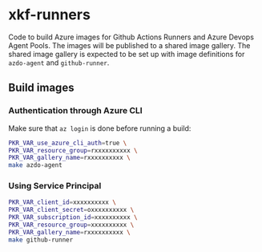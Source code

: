 # xkf-runners

Code to build Azure images for Github Actions Runners and Azure Devops Agent Pools. The images will be published
to a shared image gallery. The shared image gallery is expected to be set up with image definitions for `azdo-agent`
and `github-runner`.

## Build images

### Authentication through Azure CLI

Make sure that `az login` is done before running a build:

```Bash
PKR_VAR_use_azure_cli_auth=true \
PKR_VAR_resource_group=rxxxxxxxxxx \
PKR_VAR_gallery_name=rxxxxxxxxxx \
make azdo-agent
```

### Using Service Principal

```Bash
PKR_VAR_client_id=xxxxxxxxxx \
PKR_VAR_client_secret=oxxxxxxxxxx \
PKR_VAR_subscription_id=xxxxxxxxxx \
PKR_VAR_resource_group=xxxxxxxxxx \
PKR_VAR_gallery_name=rxxxxxxxxxx \
make github-runner
```
